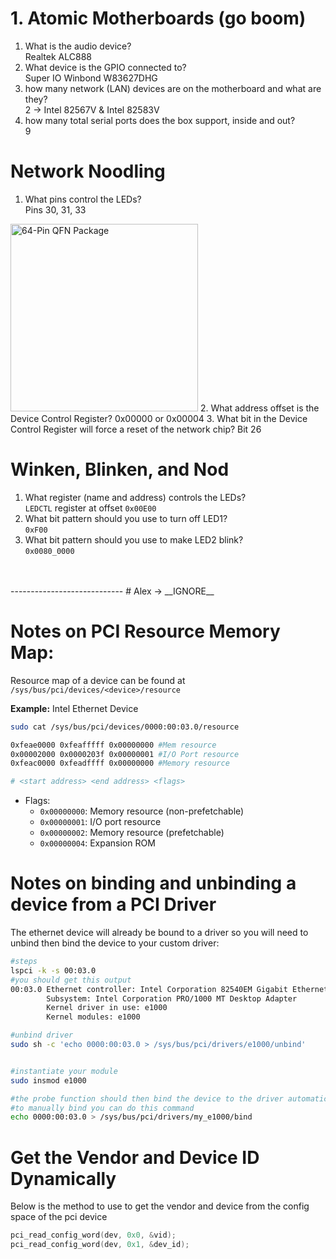 # 1. Atomic Motherboards (go boom)   
1.  What is the audio device?  
Realtek ALC888  
2. What device is the GPIO connected to?   
Super IO Winbond W83627DHG      
3.  how many network (LAN) devices are on the motherboard and what are they?   
2 -> Intel 82567V & Intel 82583V  
4.  how many total serial ports does the box support, inside and out?   
9 

# Network Noodling
1. What pins control the LEDs?  
Pins 30, 31, 33
<img src="../image.png" alt="64-Pin QFN Package" width="300" height="300"/>
2. What address offset is the Device Control Register?  
0x00000 or 0x00004
3. What bit in the Device Control Register will force a reset of the network chip?  
Bit 26

# Winken, Blinken, and Nod
1. What register (name and address) controls the LEDs?   
`LEDCTL` register at offset `0x00E00`
2. What bit pattern should you use to turn off LED1?   
`0xF00`
3. What bit pattern should you use to make LED2 blink?  
`0x0080_0000`
<br>
<br>
----------------------------
# Alex -> __IGNORE__

# Notes on PCI Resource Memory Map: 
Resource map of a device can be found at `/sys/bus/pci/devices/<device>/resource`

__Example:__ Intel Ethernet Device
```bash
sudo cat /sys/bus/pci/devices/0000:00:03.0/resource

0xfeae0000 0xfeafffff 0x00000000 #Mem resource
0x00002000 0x0000203f 0x00000001 #I/O Port resource
0xfeac0000 0xfeadffff 0x00000000 #Memory resource

# <start address> <end address> <flags>
```

- Flags: 
    - `0x00000000`: Memory resource (non-prefetchable)
    - `0x00000001`: I/O port resource
    - `0x00000002`: Memory resource (prefetchable)
    - `0x00000004`: Expansion ROM


# Notes on binding and unbinding a device from a PCI Driver
The ethernet device will already be bound to a driver so you will need to unbind then bind the device to your custom driver: 
```bash
#steps
lspci -k -s 00:03.0
#you should get this output
00:03.0 Ethernet controller: Intel Corporation 82540EM Gigabit Ethernet Controller (rev 02)
        Subsystem: Intel Corporation PRO/1000 MT Desktop Adapter
        Kernel driver in use: e1000
        Kernel modules: e1000

#unbind driver
sudo sh -c 'echo 0000:00:03.0 > /sys/bus/pci/drivers/e1000/unbind'


#instantiate your module
sudo insmod e1000

#the probe function should then bind the device to the driver automatically
#to manually bind you can do this command
echo 0000:00:03.0 > /sys/bus/pci/drivers/my_e1000/bind

```
# Get the Vendor and Device ID Dynamically
Below is the method to use to get the vendor and device from the config space of the pci device
```c
pci_read_config_word(dev, 0x0, &vid);
pci_read_config_word(dev, 0x1, &dev_id);
```
